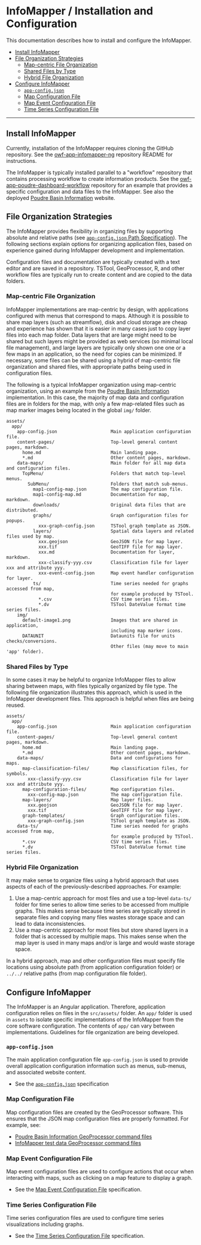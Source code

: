 # InfoMapper / Installation and Configuration #

This documentation describes how to install and configure the InfoMapper.

* [Install InfoMapper](#install-infomapper)
* [File Organization Strategies](#file-organization-strategies)
	+ [Map-centric File Organization](#map-centric-file-organization)
	+ [Shared Files by Type](#shared-files-by-type)
	+ [Hybrid File Organization](#hybrid-file-organization)
* [Configure InfoMapper](#configure-infomapper)
	+ [`app-config.json`](#app-configjson)
	+ [Map Configuration File](#map-configuration-file)
	+ [Map Event Configuration File](#map-event-configuration-file)
	+ [Time Series Configuration File](#time-series-configuration-file)

----------------------

## Install InfoMapper ##

Currently, installation of the InfoMapper requires cloning the GitHub repository.
See the [owf-app-infomapper-ng](https://github.com/OpenWaterFoundation/owf-app-infomapper-ng)
repository README for instructions.

The InfoMapper is typically installed parallel to a "workflow" repository that
contains processing workflow to create information products.
See the [owf-app-poudre-dashboard-workflow](https://github.com/OpenWaterFoundation/owf-app-poudre-dashboard-workflow)
repository for an example that provides a specific configuration and data files to the InfoMapper.
See also the deployed
[Poudre Basin Information](http://poudre.openwaterfoundation.org/latest/) website.

## File Organization Strategies ##

The InfoMapper provides flexibility in organizing files by supporting
absolute and relative paths (see
[`app-config.json` Path Specification](app-config.md#path-specification)).
The following sections explain options for organizing application files,
based on experience gained during InfoMapper development and implementation.

Configuration files and documentation are typically created with a text editor
and are saved in a repository.
TSTool, GeoProcessor, R, and other workflow files are typically run to
create content and are copied to the data folders.

### Map-centric File Organization ###

InfoMapper implementations are map-centric by design,
with applications configured with menus that correspond to maps.
Although it is possible to share map layers (such as streamflow),
disk and cloud storage are cheap and experience has shown that
it is easier in many cases just to copy layer files into each map folder.
Data layers that are large might need to be shared but such layers might
be provided as web services (so minimal local file management),
and large layers are typically only shown one one or a few maps in an application,
so the need for copies can be minimized.
If necessary, some files can be shared using a hybrid of map-centric file organization
and shared files, with appropriate paths being used in configuration files.

The following is a typical InfoMapper organization using map-centric organization,
using an example from the
[Poudre Basin Information](http://poudre.openwaterfoundation.org/latest/) implementation.
In this case, the majority of map data and configuration files are in folders for
the map, with only a few map-related files such as map marker images
being located in the global `img/` folder.

```
assets/
  app/
    app-config.json                    Main application configuration file.
    content-pages/                     Top-level general content pages, markdown.
      home.md                          Main landing page.
      *.md                             Other content pages, markdown.
    data-maps/                         Main folder for all map data and configuration files.
      TopMenu/                         Folders that match top-level menus.
        SubMenu/                       Folders that match sub-menus.
          map1-config-map.json         The map configuration file.
          map1-config-map.md           Documentation for map, markdown.
          downloads/                   Original data files that are distributed.
          graphs/                      Graph configuration files for popups.
            xxx-graph-config.json      TSTool graph template as JSON.
          layers/                      Spatial data layers and related files used by map.
            xxx.geojson                GeoJSON file for map layer.
            xxx.tif                    GeoTIFF file for map layer.
            xxx.md                     Documentation for layer, markdown.
            xxx-classify-yyy.csv       Classification file for layer xxx and attribute yyy.
            xxx-event-config.json      Map event handler configuration for layer.
          ts/                          Time series needed for graphs accessed from map,
                                       for example produced by TSTool.
            *.csv                      CSV time series files.
            *.dv                       TSTool DateValue format time series files.
    img/
      default-image1.png               Images that are shared in application,
                                       including map marker icons.
      DATAUNIT                         Dataunits file for units checks/conversions.
                                       Other files (may move to main 'app' folder).
```

### Shared Files by Type ###

In some cases it may be helpful to organize InfoMapper files to allow sharing
between maps, with files typically organized by file type.
The following file organization illustrates this approach,
which is used in the InfoMapper development files.
This approach is helpful when files are being reused.

```
assets/
  app/
    app-config.json                    Main application configuration file.
    content-pages/                     Top-level general content pages, markdown.
      home.md                          Main landing page.
      *.md                             Other content pages, markdown.
    data-maps/                         Data and configurations for maps.
      map-classification-files/        Map classification files, for symbols.
        xxx-classify-yyy.csv           Classification file for layer xxx and attribute yyy.
      map-configuration-files/         Map configuration files.
        xxx-config-map.json            The map configuration file.
      map-layers/                      Map layer files.
        xxx.geojson                    GeoJSON file for map layer.
        xxx.tif                        GeoTIFF file for map layer.
      graph-templates/                 Graph configuration files.
        xxx-graph-config.json          TSTool graph template as JSON.
    data-ts/                           Time series needed for graphs accessed from map,
                                       for example produced by TSTool.
      *.csv                            CSV time series files.
      *.dv                             TSTool DateValue format time series files.
```

### Hybrid File Organization ###

It may make sense to organize files using a hybrid approach that uses
aspects of each of the previously-described approaches.
For example:

1. Use a map-centric approach for most files and use a top-level `data-ts/` folder for
time series to allow time series to be accessed from multiple graphs.
This makes sense because time series are typically stored in separate files and
copying many files wastes storage space and can lead to data inconsistencies.
2. Use a map-centric approach for most files but store shared layers in a folder that
is accessed by multiple maps.  This makes sense when the map layer is used in many
maps and/or is large and would waste storage space.

In a hybrid approach, map and other configuration files must specify file locations
using absolute path (from application configuration folder) or
`../../` relative paths (from map configuration file folder).

## Configure InfoMapper ##

The InfoMapper is an Angular application.
Therefore, application configuration relies on files in the `src/assets/` folder.
An `app/` folder is used in `assets` to isolate specific implementations
of the InfoMapper from the core software configuration.
The contents of `app/` can vary between implementations.
Guidelines for file organization are being developed.

### `app-config.json` ###

The main application configuration file `app-config.json` is used to provide overall application configuration information
such as menus, sub-menus, and associated website content.

* See the [`app-config.json`](app-config.md) specification

### Map Configuration File ###

Map configuration files are created by the GeoProcessor software.
This ensures that the JSON map configuration files are properly formatted.
For example, see:

* [Poudre Basin Information GeoProcessor command files](https://github.com/OpenWaterFoundation/owf-infomapper-poudre/blob/master/workflow/BasinEntities/Political-Counties/03-create-counties-map.gp)
* [InfoMapper test data GeoProcessor command files](https://github.com/OpenWaterFoundation/owf-app-infomapper-ng/tree/master/data-prep)

### Map Event Configuration File ###

Map event configuration files are used to configure actions that occur
when interacting with maps, such as clicking on a map feature to display a graph.

* See the [Map Event Configuration File](map-event-config-file.md) specification.

### Time Series Configuration File ###

Time series configuration files are used to configure time series visualizations
including graphs.

* See the [Time Series Configuration File](time-series-config-file.md) specification.
